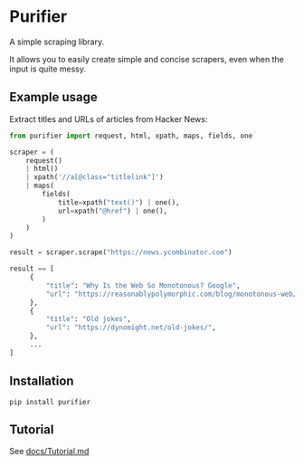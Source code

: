 # Purifier

A simple scraping library.

It allows you to easily create simple and concise scrapers, even when the input
is quite messy.


## Example usage

Extract titles and URLs of articles from Hacker News:

```python
from purifier import request, html, xpath, maps, fields, one

scraper = (
    request()
    | html()
    | xpath('//a[@class="titlelink"]')
    | maps(
        fields(
            title=xpath("text()") | one(),
            url=xpath("@href") | one(),
        )
    )
)

result = scraper.scrape("https://news.ycombinator.com")
```
```python
result == [
     {
         "title": "Why Is the Web So Monotonous? Google",
         "url": "https://reasonablypolymorphic.com/blog/monotonous-web/index.html",
     },
     {
         "title": "Old jokes",
         "url": "https://dynomight.net/old-jokes/",
     },
     ...
]
```


## Installation

```
pip install purifier
```


## Tutorial

See [docs/Tutorial.md](https://github.com/gleb-akhmerov/purifier/blob/main/docs/Tutorial.md)

